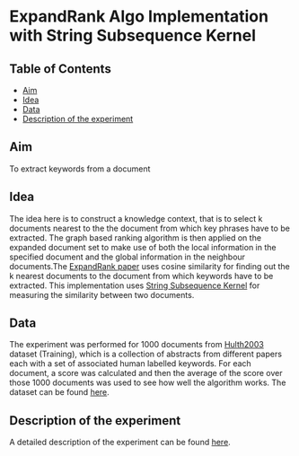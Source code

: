 # ExpandRank Algo Implementation with String Subsequence Kernel

## Table of Contents
- [Aim](#Aim)
- [Idea](#Idea)
- [Data](#Data)
- [Description of the experiment](#Description-of-the-experiment)

## Aim
To extract keywords from a document

## Idea
The idea here is to construct a knowledge context, that is to select k documents nearest to the the document from which key phrases have to be extracted. The graph based ranking algorithm is then applied on the expanded document set to make use of both the local information in the specified document and the global information in the neighbour documents.The [ExpandRank paper](references/Single_Document_Keyphrase_Extraction_Using_Neighborhood_Knowledge.pdf) uses cosine similarity for finding out the k nearest documents to the document from which keywords have to be extracted. This implementation uses [String Subsequence Kernel](references/Text_Classification_using_String_Kernels_lodhi.pdf) for measuring the similarity between two documents.

## Data
The experiment was performed for 1000 documents from [Hulth2003](references/Improved_Automatic_Keyword_Extraction_Given_More_Linguistic_Knowledge_Annet_Hulth.pdf) dataset (Training), which is a collection of abstracts from different papers each with a set of associated human labelled keywords. For each document, a score was calculated and then the average of the score over those 1000 documents was used to see how well the algorithm works. The dataset can be found [here](https://github.com/snkim/AutomaticKeyphraseExtraction).

## Description of the experiment
A detailed description of the experiment can be found [here](references/Description_of_the_experiment.pdf).

